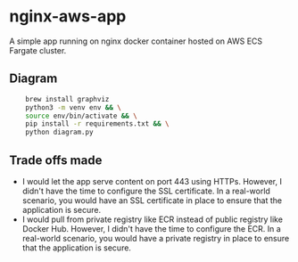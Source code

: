 # nginx-aws-app
A simple app running on nginx docker container hosted on AWS ECS Fargate cluster.

## Diagram
```sh
    brew install graphviz
    python3 -m venv env && \
    source env/bin/activate && \
    pip install -r requirements.txt && \
    python diagram.py
```

## Trade offs made
- I would let the app serve content on port 443 using HTTPs. However, I didn't have the time to configure the SSL certificate. In a real-world scenario, you would have an SSL certificate in place to ensure that the application is secure.
- I would pull from private registry like ECR instead of public registry like Docker Hub. However, I didn't have the time to configure the ECR. In a real-world scenario, you would have a private registry in place to ensure that the application is secure.
